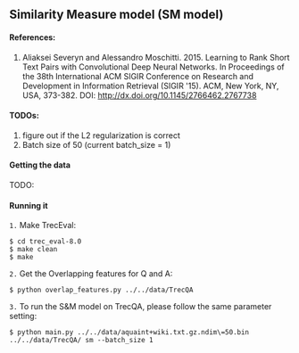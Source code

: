 ## Similarity Measure model (SM model)

#### References:
1. Aliaksei Severyn and Alessandro Moschitti. 2015. Learning to Rank Short Text Pairs with Convolutional Deep Neural Networks. In Proceedings of the 38th International ACM SIGIR Conference on Research and Development in Information Retrieval (SIGIR '15). ACM, New York, NY, USA, 373-382. DOI: http://dx.doi.org/10.1145/2766462.2767738


#### TODOs:
1. figure out if the L2 regularization is correct
2. Batch size of 50 (current batch_size = 1)

#### Getting the data

TODO:

#### Running it

``1.`` Make TrecEval:
```
$ cd trec_eval-8.0
$ make clean
$ make
```

``2.`` Get the Overlapping features for Q and A:
```
$ python overlap_features.py ../../data/TrecQA
```

``3.`` To run the S&M model on TrecQA, please follow the same parameter setting:
```
$ python main.py ../../data/aquaint+wiki.txt.gz.ndim\=50.bin ../../data/TrecQA/ sm --batch_size 1
```

